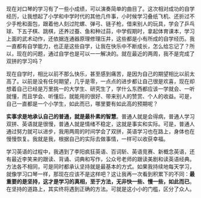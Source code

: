 现在对口琴的学习有了一些小成绩，可以演奏简单的曲目了。这次相对成功的自学经历，让我想起了小学和中学时代的其他几件事，小时候学习叠纸飞机、还折过不少手枪和面包，跟着他人刻过陀螺、弹弓、链子枪，借来别人的玩具，学会了乒乓球、下五子棋、跳棋，还养过蚕、鱼和种过蒜，中学假期时，拿起体育课本，学习上面的武术动作，还依据连通器原理修理压井，这些都是小有所成的自学经历。我一直都有自学能力，也正是这些自学，让我在快乐中不断成长，怎么给忘记了？所以，现在的问题，通过自学也是可以一一解决的。就在最近的两周，我不是完成了双拼的学习吗？

现在自学时，相比以前不那么快乐，甚至感到痛苦，是因为自己的期望相比以前太高了。以前是没有任何期望，几乎是零，一点点的进步都让自己很是欢喜，现在却想着自己已经是万里挑一的大学生、研究生了，学什么东西都应该一学就会、一听就懂，而且学会、听懂后，就能用的很好、带来别人的赞赏、个人的收益。可是，自己一直都是一个小学生，如此而已，哪里要有如此高的预期呢？

**实事求是地承认自己的普通，就是最朴素的智慧**。普通人就是会得病，普通人学习双拼、英语就是很慢，普通人就是情绪不稳定，这就是事实和实际。可是，普通人通过努力就可以进步，我用两周的时间学会了双拼，英语学习也在路上，身体也在慢慢恢复。我就是我，根据自己的实际去做事情，一样可以收获幸福。

学习英语的过程中，我遇到了李阳疯狂英语、百词斩、英语竞赛、新概念英语，还有最近李笑来的跟读、背诵、词典和写作，公众号老师的跟读美剧和读英语经典。方法各不相同，可是同时都承认坚持就是最基本的方式。如果我持续地每天学习，就像学习口琴一样，那现在应该不是这样吧？这让我再一次看到积累下的不同：**最重要的是坚持，这才是学习的真相，至于方法，无非快一些、慢一些，如此而已**。在坚持的道路上，其实终将遇到正确的方法。可就是这小小的门槛，区分了众人。